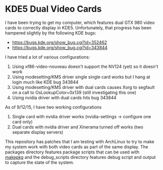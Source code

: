 KDE5 Dual Video Cards
===========

I have been trying to get my computer, which features dual GTX 980 video
cards to correctly display in KDE5.  Unfortunately, that progress has been
hampered slightly by the following KDE bugs:
* https://bugs.kde.org/show_bug.cgi?id=352462
* https://bugs.kde.org/show_bug.cgi?id=343844

I have tried a lot of various configurations:
1) Using xf86-video-nouveau doesn't support the NV124 (yet) so it doesn't work
2) Using modesetting/KMS driver single single card works but I hang at login much like KDE bug 343844
3) Using modesetting/KMS driver with dual cards causes Xorg to segfault on a call to OsLookupColor+0x139 (still investigating this one)
4) Using nvidia driver with dual cards hits bug 343844

As of 9/12/15, I have two working configurations
1) Single card with nvidia driver works (nvidia-settings -> configure one card only)
2) Dual cards with nvidia driver and Xinerama turned off works (two separate display servers)

This repository has patches that I am testing with ArchLinux to try to make my
system work with both video cards as part of the same display.  The packages
directory features package scripts that can be used with
[makepkg](https://wiki.archlinux.org/index.php/Makepkg) and the
debug_scripts directory features debug script and output to capture
the state of the system.

